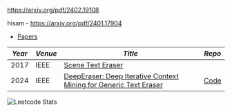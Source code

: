 


https://arxiv.org/pdf/2402.19108

hisam - https://arxiv.org/pdf/2401.17904

- [Papers](#papers)


| ***Year*** | ***Venue*** | ***Title***                                           | ***Repo*** |
| ---------- | ----------- | ----------------------------------------------------- | ---------- |
| 2017       | IEEE        | [Scene Text Eraser](https://arxiv.org/abs/1705.02772) |            |
|2024|IEEE|[DeepEraser: Deep Iterative Context Mining for Generic Text Eraser](https://arxiv.org/abs/2402.19108)|[Code](https://github.com/fh2019ustc/DeepEraser)|


![Leetcode Stats](https://leetcard.jacoblin.cool/w25536?theme=light)
